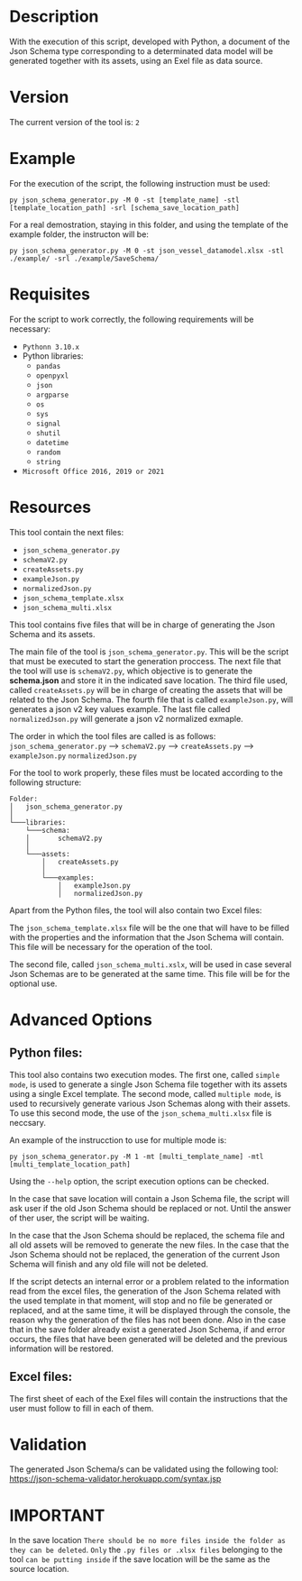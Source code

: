 # Description

With the execution of this script, developed with Python, a document of the Json Schema type corresponding to a determinated data model will be generated together with its assets, using an Exel file as data source.

# Version
The current version of the tool is: ```2```

# Example

For the execution of the script, the following instruction must be used:

```
py json_schema_generator.py -M 0 -st [template_name] -stl [template_location_path] -srl [schema_save_location_path]
```

For a real demostration, staying in this folder, and using the template of the example folder, the instructon will be:


```
py json_schema_generator.py -M 0 -st json_vessel_datamodel.xlsx -stl ./example/ -srl ./example/SaveSchema/
```

# Requisites

For the script to work correctly, the following requirements will be necessary:

* ```Pythonn 3.10.x```
* Python libraries:
    * ```pandas```
    * ```openpyxl```
    * ```json```
    * ```argparse```
    * ```os```
    * ```sys```
    * ```signal```
    * ```shutil```
    * ```datetime```
    * ```random```
    * ```string```
* ```Microsoft Office 2016, 2019 or 2021```

# Resources

This tool contain the next files:

* ```json_schema_generator.py```
* ```schemaV2.py```
* ```createAssets.py```
* ```exampleJson.py```
* ```normalizedJson.py```
* ```json_schema_template.xlsx```
* ```json_schema_multi.xlsx```

This tool contains five files that will be in charge of generating the Json Schema and its assets. 

The main file of the tool is ```json_schema_generator.py```. This will be the script that must be executed to start the generation proccess. The next file that the tool will use is ```schemaV2.py```, which objective is to generate the **schema.json** and store it in the indicated save location. The third file used, called ```createAssets.py``` will be in charge of creating the assets that will be related to the Json Schema. The fourth file that is called ```exampleJson.py```, will generates a json v2 key values example. The last file called ```normalizedJson.py``` will generate a json v2 normalized exmaple.

The order in which the tool files are called is as follows:  
```json_schema_generator.py``` --> ```schemaV2.py``` --> ```createAssets.py``` --> ```exampleJson.py```  ```normalizedJson.py```

For the tool to work properly, these files must be located according to the following structure:
```
Folder:
│   json_schema_generator.py    
│
└───libraries:
    └───schema:    
    │       schemaV2.py
    │
    └───assets:    
        │   createAssets.py
        │   
        └───examples:
            │   exampleJson.py
            │   normalizedJson.py
```

Apart from the Python files, the tool will also contain two Excel files:

The ```json_schema_template.xlsx``` file will be the one that will have to be filled with the properties and the information that the Json Schema will contain. This file will be necessary for the operation of the tool.

The second file, called ```json_schema_multi.xslx```, will be used in case several Json Schemas are to be generated at the same time. This file will be for the optional use.

# Advanced Options

## Python files:

This tool also contains two execution modes. The first one, called ```simple mode```, is used to generate a single Json Schema file together with its assets using a single Excel template. The second mode, called ```multiple mode```, is used to recursively generate various Json Schemas along with their assets. To use this second mode, the use of the ```json_schema_multi.xlsx``` file is neccsary.

An example of the instrucction to use for multiple mode is:

```
py json_schema_generator.py -M 1 -mt [multi_template_name] -mtl [multi_template_location_path]
```

Using the ```--help``` option, the script execution options can be checked.

In the case that save location will contain a Json Schema file, the script will ask user if the old Json Schema should be replaced or not. Until the answer of ther user, the script will be waiting.

In the case that the Json Schema should be replaced, the schema file and all old assets will be removed to generate the new files. In the case that the Json Schema should not be replaced, the generation of the current Json Schema will finish and any old file will not be deleted.

If the script detects an internal error or a problem related to the information read from the excel files, the generation of the Json Schema related with the used template in that moment, will stop and no file be generated or replaced, and at the same time, it will be displayed through the console, the reason why the generation of the files has not been done. Also in the case that in the save folder already exist a generated Json Schema, if and error occurs, the files that have been generated will be deleted and the previous information will be restored.

## Excel files:

The first sheet of each of the Exel files will contain the instructions that the user must follow to fill in each of them.

# Validation

The generated Json Schema/s can be validated using the following tool: https://json-schema-validator.herokuapp.com/syntax.jsp

# IMPORTANT

In the save location ```There should be no more files inside the folder as they can be deleted```. ```Only``` the ```.py files or .xlsx files``` belonging to the tool ```can be putting inside``` if the save location will be the same as the source location.
